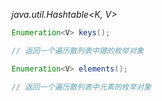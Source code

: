 *java.util.Hashtable<K, V>*
```java
Enumeration<V> keys();

// 返回一个遍历散列表中键的枚举对象

Enumeration<V> elements();

// 返回一个遍历散列表中元素的枚举对象

```